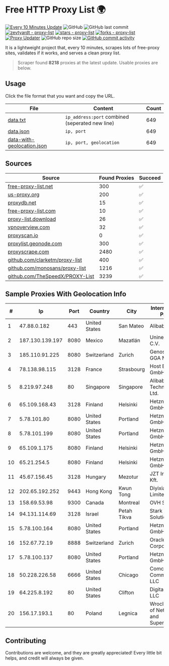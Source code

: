 
# Free HTTP Proxy List 🌍

[![Every 10 Minutes Update](https://github.com/mertguvencli/http-proxy-list/actions/workflows/main.yml/badge.svg?branch=main)](https://github.com/mertguvencli/http-proxy-list/actions/workflows/main.yml)
![GitHub](https://img.shields.io/github/license/mertguvencli/http-proxy-list)
![GitHub last commit](https://img.shields.io/github/last-commit/mertguvencli/http-proxy-list)
[![zevtyardt - proxy-list](https://img.shields.io/static/v1?label=zevtyardt&message=proxy-list&color=blue&logo=github)](https://github.com/zevtyardt/proxy-list "Go to GitHub repo")
[![stars - proxy-list](https://img.shields.io/github/stars/zevtyardt/proxy-list?style=social)](https://github.com/zevtyardt/proxy-list)
[![forks - proxy-list](https://img.shields.io/github/forks/zevtyardt/proxy-list?style=social)](https://github.com/zevtyardt/proxy-list)
[![Proxy Updater](https://github.com/zevtyardt/proxy-list/workflows/Proxy%20Updater/badge.svg)](https://github.com/zevtyardt/proxy-list/actions?query=workflow:"Proxy+Updater")
![GitHub repo size](https://img.shields.io/github/repo-size/zevtyardt/proxy-list)
[![GitHub commit activity](https://img.shields.io/github/commit-activity/m/zevtyardt/proxy-list?logo=commits)](https://github.com/zevtyardt/proxy-list/commits/main)

It is a lightweight project that, every 10 minutes, scrapes lots of free-proxy sites, validates if it works, and serves a clean proxy list.

> Scraper found **8218** proxies at the latest update. Usable proxies are below.

## Usage

Click the file format that you want and copy the URL.

|File|Content|Count|
|----|-------|-----|
|[data.txt](https://raw.githubusercontent.com/mertguvencli/http-proxy-list/main/proxy-list/data.txt)|`ip_address:port` combined (seperated new line)|649|
|[data.json](https://raw.githubusercontent.com/mertguvencli/http-proxy-list/main/proxy-list/data.json)|`ip, port`|649|
|[data-with-geolocation.json](https://raw.githubusercontent.com/mertguvencli/http-proxy-list/main/proxy-list/data-with-geolocation.json)|`ip, port, geolocation`|649|

## Sources

|Source|Found Proxies|Succeed|
|------|-------------|-------|
|[free-proxy-list.net](https://free-proxy-list.net)|300|✅|
|[us-proxy.org](https://www.us-proxy.org)|200|✅|
|[proxydb.net](http://proxydb.net)|15|✅|
|[free-proxy-list.com](https://free-proxy-list.com/?page=&port=&type%5B%5D=http&type%5B%5D=https&up_time=0&search=Search)|10|✅|
|[proxy-list.download](https://www.proxy-list.download/HTTP)|26|✅|
|[vpnoverview.com](https://vpnoverview.com/privacy/anonymous-browsing/free-proxy-servers)|32|✅|
|[proxyscan.io](https://www.proxyscan.io)|0|✅|
|[proxylist.geonode.com](https://proxylist.geonode.com/api/proxy-list?limit=300&page=1&sort_by=lastChecked&sort_type=desc&protocols=http,https)|300|✅|
|[proxyscrape.com](https://api.proxyscrape.com/v2/?request=displayproxies&protocol=http&timeout=10000&country=all&ssl=all&anonymity=all)|2480|✅|
|[github.com/clarketm/proxy-list](https://raw.githubusercontent.com/clarketm/proxy-list/master/proxy-list-raw.txt)|400|✅|
|[github.com/monosans/proxy-list](https://raw.githubusercontent.com/monosans/proxy-list/main/proxies/http.txt)|1216|✅|
|[github.com/TheSpeedX/PROXY-List](https://raw.githubusercontent.com/TheSpeedX/PROXY-List/master/http.txt)|3239|✅|


## Sample Proxies With Geolocation Info

|#|Ip|Port|Country|City|Internet Service Provider|
|-|--|----|-------|----|-------------------------|
|1|47.88.0.182|443|United States|San Mateo|Alibaba.com LLC|
|2|187.130.139.197|8080|Mexico|Mazatlán|Uninet S.A. de C.V.|
|3|185.110.91.225|8080|Switzerland|Zurich|Genossenschaft GGA Maur|
|4|78.138.98.115|3128|France|Strasbourg|Host Europe GmbH|
|5|8.219.97.248|80|Singapore|Singapore|Alibaba (US) Technology Co., Ltd.|
|6|65.109.168.43|3128|Finland|Helsinki|Hetzner Online GmbH|
|7|5.78.101.80|8080|United States|Portland|Hetzner Online GmbH|
|8|5.78.101.199|8080|United States|Portland|Hetzner Online GmbH|
|9|65.109.1.175|8080|Finland|Helsinki|Hetzner Online GmbH|
|10|65.21.254.5|8080|Finland|Helsinki|Hetzner Online GmbH|
|11|45.67.156.45|3128|Hungary|Mezotur|JZT Informatikai Kft.|
|12|202.65.192.252|9443|Hong Kong|Kwun Tong|Diyixian.com Limited|
|13|158.69.53.98|9300|Canada|Montreal|OVH SAS|
|14|94.131.114.69|3128|Israel|Petah Tikva|Stark Industries Solutions LTD|
|15|5.78.100.164|8080|United States|Portland|Hetzner Online GmbH|
|16|152.67.72.19|8888|Switzerland|Zurich|Oracle Corporation|
|17|5.78.100.137|8080|United States|Portland|Hetzner Online GmbH|
|18|50.228.226.58|6666|United States|Chicago|Comcast Cable Communications, LLC|
|19|64.225.8.192|80|United States|Clifton|DigitalOcean, LLC|
|20|156.17.193.1|80|Poland|Legnica|Wroclaw Centre of Networking and Supercomputing|



## Contributing

Contributions are welcome, and they are greatly appreciated! Every
little bit helps, and credit will always be given.

